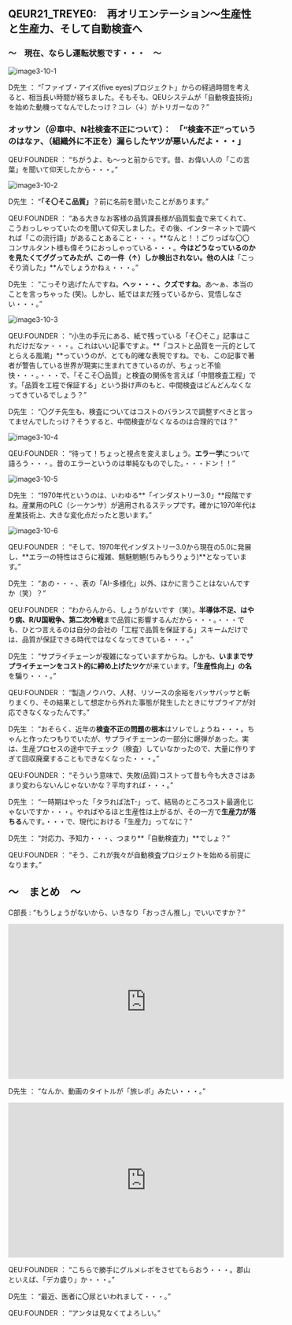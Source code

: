 ## QEUR21_TREYE0:　再オリエンテーション～生産性と生産力、そして自動検査へ

### ～　現在、ならし運転状態です・・・　～

![image3-10-1](https://yaber1965.github.io/images/image3-10-1.jpg)

D先生 ： “「ファイブ・アイズ(five eyes)プロジェクト」からの経過時間を考えると、相当長い時間が経ちました。そもそも、QEUシステムが「自動検査技術」を始めた動機ってなんでしたっけ？コレ（↓）がトリガーなの？”

### オッサン（＠車中、N社検査不正について）：　「“検査不正”っていうのはなァ、（組織外に不正を）漏らしたヤツが悪いんだよ・・・」

QEU:FOUNDER ： “ちがうよ、も～っと前からです。昔、お偉い人の「この言葉」を聞いて仰天したから・・・。”

![image3-10-2](https://yaber1965.github.io/images/image3-10-2.jpg)

D先生 ： “**「そ〇そこ品質」**？前に名前を聞いたことがあります。”

QEU:FOUNDER ： “ある大きなお客様の品質課長様が品質監査で来てくれて、こうおっしゃっていたのを聞いて仰天しました。その後、インターネットで調べれば「この流行語」があることあること・・・。**なんと！！ごりっぱな〇〇コンサルタント様も偉そうにおっしゃっている・・・。**今はどうなっているのかを見たくてググってみたが、この一件（↑）しか検出されない。他の人は**「こっそり消した」**んでしょうかねぇ・・・。”

D先生 ： “こっそり逃げたんですね。**ヘッ・・・、クズですね**。あ～ぁ、本当のことを言っちゃった (笑)。しかし、紙ではまだ残っているから、覚悟しなさい・・・。”

![image3-10-3](https://yaber1965.github.io/images/image3-10-3.jpg)

QEU:FOUNDER ： “小生の手元にある、紙で残っている「そ〇そこ」記事はこれだけだなァ・・・。これはいい記事ですよ。**「コストと品質を一元的としてとらえる風潮」**っていうのが、とても的確な表現ですね。でも、この記事で著者が警告している世界が現実に生まれてきているのが、ちょっと不愉快・・・。・・・で、「そこそ〇品質」と検査の関係を言えば「中間検査工程」です。「品質を工程で保証する」という掛け声のもと、中間検査はどんどんなくなってきているでしょう？”

D先生 ： “〇グチ先生も、検査についてはコストのバランスで調整すべきと言ってませんでしたっけ？そうすると、中間検査がなくなるのは合理的では？”

![image3-10-4](https://yaber1965.github.io/images/image3-10-4.jpg)

QEU:FOUNDER ： “待って！ちょっと視点を変えましょう。**エラー学**について語ろう・・・。昔のエラーというのは単純なものでした。・・・ドン！！”

![image3-10-5](https://yaber1965.github.io/images/image3-10-5.jpg)

D先生 ： “1970年代というのは、いわゆる**「インダストリー3.0」**段階ですね。産業用のPLC（シーケンサ）が適用されるステップです。確かに1970年代は産業技術上、大きな変化点だったと思います。”

![image3-10-6](https://yaber1965.github.io/images/image3-10-6.jpg)

QEU:FOUNDER ： “そして、1970年代インダストリー3.0から現在の5.0に発展し、**エラーの特性はさらに複雑、魑魅魍魎(ちみもうりょう)**となっています。”

D先生 ： “あの・・・、表の「AI-多様化」以外、ほかに言うことはないんですか（笑）？”

QEU:FOUNDER ： “わからんから、しょうがないです（笑）。**半導体不足、はやり病、R/U国戦争、第二次冷戦**まで品質に影響するんだから・・・。・・・でも、ひとつ言えるのは自分の会社の「工程で品質を保証する」スキームだけでは、品質が保証できる時代ではなくなってきている・・・。”

D先生 ： “サプライチェーンが複雑になっていますからね。しかも、**いままでサプライチェーンをコスト的に締め上げたツケ**が来ています。**「生産性向上」の名**を騙り・・・。”

QEU:FOUNDER ： “製造ノウハウ、人材、リソースの余裕をバッサバッサと斬りまくり、その結果として想定から外れた事態が発生したときにサプライアが対応できなくなったんです。”

D先生 ： “おそらく、近年の**検査不正の問題の根本**はソレでしょうね・・・。ちゃんと作ったつもりでいたが、サプライチェーンの一部分に爆弾があった。実は、生産プロセスの途中でチェック（検査）していなかったので、大量に作りすぎて回収廃棄することもできなくなった・・・。”

QEU:FOUNDER ： “そういう意味で、失敗(品質)コストって昔も今も大きさはあまり変わらないんじゃないかな？平均すれば・・・。”

D先生 ： “一時期はやった「タラれば法T-」って、結局のところコスト最適化じゃないですか・・・。やればやるほと生産性は上がるが、その一方で**生産力が落ちる**んです。・・・で、現代における「生産力」ってなに？”

D先生 ： “対応力、予知力・・・、つまり**「自動検査力」**でしょ？”

QEU:FOUNDER ： “そう、これが我々が自動検査プロジェクトを始める前提になります。”

## ～　まとめ　～

C部長 : “もうしょうがないから、いきなり「おっさん推し」でいいですか？”

<iframe width="560" height="315" src="https://www.youtube.com/embed/tD-GlVnqVdQ" ti-tle="YouTube video player" frameborder="0" allow="accelerometer; autoplay; clipboard-write; en-crypted-media; gyroscope; picture-in-picture" allowfullscreen></iframe>

D先生 ： “なんか、動画のタイトルが「旅レポ」みたい・・・。”

<iframe width="560" height="315" src="https://www.youtube.com/embed/xCP6nEsqhIc" title="YouTube video player" frameborder="0" allow="accelerometer; autoplay; clipboard-write; encrypted-media; gyroscope; picture-in-picture" allowfullscreen></iframe>

QEU:FOUNDER ： “こちらで勝手にグルメレポをさせてもらおう・・・。郡山といえば、「デカ盛り」か・・・。”

D先生 ： “最近、医者に〇尿といわれまして・・・。”

QEU:FOUNDER ： “アンタは見なくてよろしい。”

